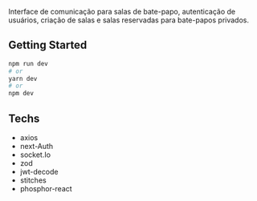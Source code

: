 Interface de comunicação para salas de bate-papo, autenticação de usuários, criação de salas e salas reservadas para bate-papos privados.

## Getting Started
 
```bash
npm run dev
# or
yarn dev
# or
npm dev
```

## Techs
- axios
- next-Auth
- socket.Io
- zod
- jwt-decode
- stitches
- phosphor-react